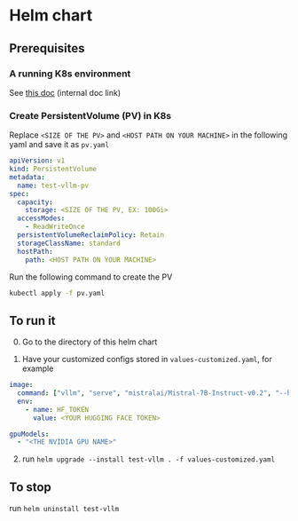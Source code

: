 # Helm chart

## Prerequisites

### A running K8s environment

See [this doc](https://gd41ffv7q3z.larksuite.com/wiki/Xtj7wer5Ni9GXZkDEnfubXf0s7g?from=from_copylink) (internal doc link)

### Create PersistentVolume (PV) in K8s

Replace `<SIZE OF THE PV>` and `<HOST PATH ON YOUR MACHINE>` in the following yaml and save it as `pv.yaml`
```yaml
apiVersion: v1
kind: PersistentVolume
metadata:
  name: test-vllm-pv
spec:
  capacity:
    storage: <SIZE OF THE PV, EX: 100Gi>
  accessModes:
    - ReadWriteOnce
  persistentVolumeReclaimPolicy: Retain
  storageClassName: standard
  hostPath:
    path: <HOST PATH ON YOUR MACHINE>
```

Run the following command to create the PV
```bash
kubectl apply -f pv.yaml
```


## To run it

0. Go to the directory of this helm chart

1. Have your customized configs stored in `values-customized.yaml`, for example

```yaml
image:
  command: ["vllm", "serve", "mistralai/Mistral-7B-Instruct-v0.2", "--host", "0.0.0.0", "--port", "8000"]
  env:
    - name: HF_TOKEN
      value: <YOUR HUGGING FACE TOKEN>

gpuModels:
  - "<THE NVIDIA GPU NAME>"
```

2. run `helm upgrade --install test-vllm . -f values-customized.yaml`

## To stop

run `helm uninstall test-vllm`
